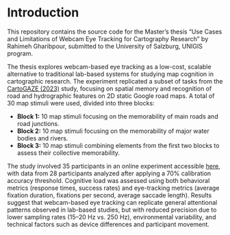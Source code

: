 # Introduction
This repository contains the source code for the Master’s thesis “Use Cases and Limitations of Webcam Eye Tracking for Cartography Research” by Rahimeh Gharibpour, submitted to the University of Salzburg, UNIGIS program.

The thesis explores webcam-based eye tracking as a low-cost, scalable alternative to traditional lab-based systems for studying map cognition in cartographic research. The experiment replicated a subset of tasks from the [CartoGAZE (2023)](https://dataverse.harvard.edu/dataset.xhtml?persistentId=doi:10.7910/DVN/ONIAZI) study, focusing on spatial memory and recognition of road and hydrographic features on 2D static Google road maps. A total of 30 map stimuli were used, divided into three blocks:

- **Block 1:** 10 map stimuli focusing on the memorability of main roads and road junctions.  
- **Block 2:** 10 map stimuli focusing on the memorability of major water bodies and rivers.  
- **Block 3:** 10 map stimuli combining elements from the first two blocks to assess their collective memorability. 

The study involved 35 participants in an online experiment  accessible [here](https://rahgh.github.io/WebcamET_CartoGAZE-data-set/), with data from 28 participants analyzed after applying a 70% calibration accuracy threshold. Cognitive load was assessed using both behavioral metrics (response times, success rates) and eye-tracking metrics (average fixation duration, fixations per second, average saccade length).
Results suggest that webcam-based eye tracking can replicate general attentional patterns observed in lab-based studies, but with reduced precision due to lower sampling rates (15–20 Hz vs. 250 Hz), environmental variability, and technical factors such as device differences and participant movement.
